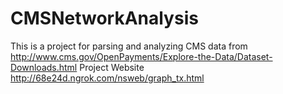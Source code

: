# CMSNetworkAnalysis
This is a project for parsing and analyzing CMS data from http://www.cms.gov/OpenPayments/Explore-the-Data/Dataset-Downloads.html
Project Website http://68e24d.ngrok.com/nsweb/graph_tx.html

